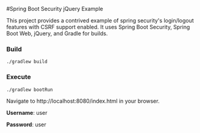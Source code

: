 
#Spring Boot Security jQuery Example

This project provides a contrived example of spring security's login/logout features with CSRF support enabled.  It uses Spring Boot Security, Spring Boot Web, jQuery, and Gradle for builds.


### Build

    ./gradlew build

### Execute


    ./gradlew bootRun

Navigate to http://localhost:8080/index.html in your browser.

__Username__: user

__Password__: user
